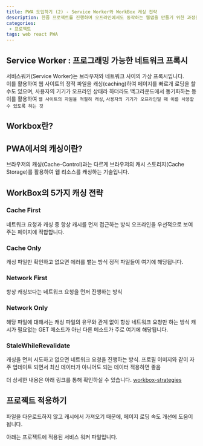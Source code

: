 ```yaml
---
title: PWA 도입하기 (2) - Service Worker와 WorkBox 캐싱 전략
description: 한줌 프로젝트를 진행하며 오프라인에서도 동작하는 웹앱을 만들기 위한 과정을 서술합니다.
categories:
 - 프로젝트
tags: web react PWA
---
```


## Service Worker : 프로그래밍 가능한 네트워크 프록시
서비스워커(Service Worker)는 브라우저와 네트워크 사이의 가상 프록시입니다. <br>
이를 활용하여 웹 사이트의 정적 파일을 캐싱(caching)하여 페이지를 빠르개 로딩을 할 수도 있으며, 
사용자의 기기가 오프라인 상태라 하더라도 백그라운드에서 동기화하는 등  
이를 활용하여 `웹 사이트의 자원을 적절히 캐싱`, `사용자의 기기가 오프라인일 때 이를 사용할 수 있도록 하는 것`

## Workbox란?

## PWA에서의 캐싱이란?
브라우저의 캐싱(Cache-Control)과는 다르게 브라우저의 캐시 스토리지(Cache Storage)를 활용하여 웹 리소스를 캐싱하는 기술입니다.

## WorkBox의 5가지 캐싱 전략

### Cache First
네트워크 요청과 캐싱 중 항상 캐시를 먼저 접근하는 방식
오프라인을 우선적으로 보여주는 페이지에 적합합니다.

### Cache Only
캐싱 파일만 확인하고 없으면 에러를 뱉는 방식
정적 파일들이 여기에 해당됩니다.

### Network First
항상 캐싱보다는 네트워크 요청을 먼저 진행하는 방식


### Network Only
해당 파일에 대해서는 캐싱 파일의 유무와 관계 없이 항상 네트워크 요청만 하는 방식
캐시가 필요없는 GET 메소드가 아닌 다른 메소드가 주로 여기에 해당됩니다.

### StaleWhileRevalidate
캐싱을 먼저 시도하고 없으면 네트워크 요청을 진행하는 방식. 프로필 이미지와 같이 자주 업데이트 되면서 최신 데이터가 아니어도 되는 데이터 적용하면 좋음



더 상세한 내용은 아래 링크를 통해 확인하실 수 있습니다.
[workbox-strategies](https://developer.chrome.com/docs/workbox/reference/workbox-strategies/)

## 프로젝트 적용하기

파일을 다운로드하지 않고 캐시에서 가져오기 때문에, 페이지 로딩 속도 개선에 도움이 됩니다.

아래는 프로젝트에 적용된 서비스 워커 파일입니다.
```javascript

```





<br>

